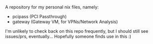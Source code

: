A repository for my personal nix files, namely:
- pcipass (PCI Passthrough)
- gateway (Gateway VM, for VPNs/Network Analysis)

I'm unlikely to check back on this repo frequently, but I should still see issues/prs, eventually...
Hopefully someone finds use in this :)
